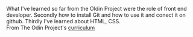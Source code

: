 What I've learned so far from the Oldin Project were the role of front end developer.  Secondly how to install Git and how to use it and conect it on github.
Thirdly I've learned about HTML, CSS.   
From The Odin Project's [curriculum](http://www.theodinproject.com/courses/web-development-101/lessons/html-css)